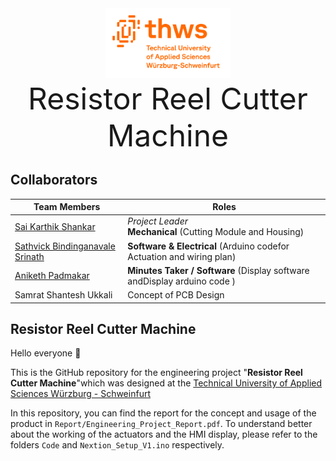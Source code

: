 <div align="center">

<picture>
  <img src="Images/Thws-logo_English.png" alt="logo" width="200">
</picture>
<br/>
<font size="+4"> Resistor Reel Cutter Machine </font>
</div>

## Collaborators

| Team Members | Roles |
| ------------ | ----- |
| [Sai Karthik Shankar](https://github.comSai-Karthik-Shankar) | *Project Leader* </br>**Mechanical** (Cutting Module and Housing) |
| [Sathvick Bindinganavale Srinath](https://github.comSathvick11) | **Software & Electrical** (Arduino codefor Actuation and  wiring plan) |
| [Aniketh Padmakar](https://github.com/anibulbs) |**Minutes Taker / Software** (Display software andDisplay arduino code ) |
| Samrat Shantesh Ukkali | Concept of PCB Design |

## Resistor Reel Cutter Machine
Hello everyone 👋

This is the GitHub repository for the engineering project "**Resistor Reel Cutter Machine**"which was designed at the [Technical University of Applied Sciences Würzburg - Schweinfurt](https://www.thws.de)

In this repository, you can find the report for the concept and usage of the product in `Report/Engineering_Project_Report.pdf`. To understand better about the working of the actuators and the HMI display, please refer to the folders `Code` and `Nextion_Setup_V1.ino` respectively.